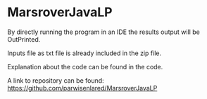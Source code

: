 # MarsroverJavaLP

By directly running the program in an IDE the results output will be OutPrinted. 

Inputs file as txt file is already included in the zip file. 

Explanation about the code can be found in the code.

A link to repository can be found: https://github.com/parwisenlared/MarsroverJavaLP
